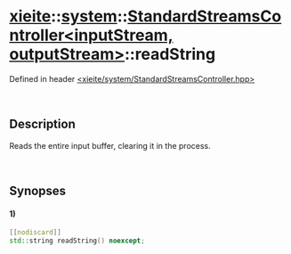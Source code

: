 # [xieite](../../xieite.md)\:\:[system](../../system.md)\:\:[StandardStreamsController\<inputStream, outputStream\>](../StandardStreamsController.md)\:\:readString
Defined in header [<xieite/system/StandardStreamsController.hpp>](../../../include/xieite/system/StandardStreamsController.hpp)

&nbsp;

## Description
Reads the entire input buffer, clearing it in the process.

&nbsp;

## Synopses
#### 1)
```cpp
[[nodiscard]]
std::string readString() noexcept;
```

